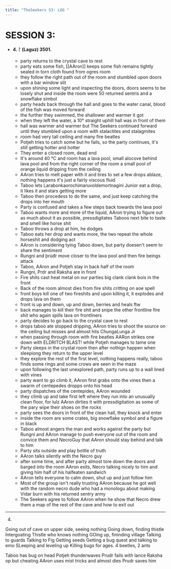 ```yaml
---
title: "TheSeekers S3: LOG "  
---
```


# SESSION 3:

- #### 4. ᛚ (Laguz) 3501.  
	- party returns to the crystal cave to rest
	- party eats some fish, [[AAron]] keeps some fish remains tightly sealed in torn cloth found from ogres room
	- they follow the right path out of the room and stumbled upon doors with a bar window slit
	- upon shining some light and inspecting the doors, doors seems to be losely shut and inside the room were 50 returned sentris and a snowflake simbol
	- party heads back through the hall and goes to the water canal, blood of the fish was moved forward
	- the further they swimmed, the shallower and warmer it got
	- when they left the water, a 10° straight uphill hall was in front of them
	- hall was warmer and warmer but The Seekers continued forward until they stumbled upon a room with stalactites and stalagmites
	- room had very tall ceiling and many fire beatles
	- Potjeh tries to catch some but he fails, so the party continues, it's still getting hotter and hotter
	- They enter a closed room, dead end
	- It's around 40 °C and room has a lava pool, small alocove behind lava pool and from the right corner of the room a small pool of orange liquid dripping from the ceiling
	- AAron tries to melt paper with it and tires to set a few drops ablaze, nothing happens it's just a fairly viscous fluid
	- Taboo lets Larabonkaorochimaruvoldemortnagini Junior eat a drop, it likes it and stars getting more
	- Taboo then procedess to do the same, and just keep catching the drops into her mouth
	- Party is confused and takes a few steps back towards the lava pool
	- Taboo wants more and more of the liquid, AAron trying to figure out as much about it as possible, pressdigitates Taboos next bite to taste and smell like horse shit
	- Taboo throws a drop at him, he dodges
	- Taboo eats her drop and wants more, the two repeat the whole horseshit and dodging act
	- AAron is considering tying Taboo down, but party doesen't seem to share the sentiment
	- Rungni and þrúđr move closer to the lava pool and then fire beings attack
	- Taboo, AAron and Potjeh stay in back half of the room
	- Rungni, Prdr and Raksha are in front
	- Fire shits cast heat metal on our parties big clank clank bois in the front
	- Back of the room almost dies from fire shits critting on aoe spell
	- front boys kill one of two fireshits and upon killing it, it explodes and drops lava on them
	- front is up and down, up and down, berries and heals ftw
	- back manages to kill their fire shit and snipe the other frontline fire shit who again spills lava on frontliners
	- party decides to go back to the crystal cave to rest
	- drops taboo ate stopped dripping, AAron tries to shoot the source on the ceiling but misses and almost hits ChungaLunga Jr
	- when passing through room with fire beatles AARon strikes one down with ELDRITCH BLAST! while Potjeh manages to tame one
	- Party sleeps in the crystal room then after nothign happen when sleepiong they return to the upper level
	- they explore the rest of the first level, nothing happens really, taboo finds some rings and some crows are seen in the maze
	- upon following the last unexplored path, party runs up to a wall lined with vines
	- party want to go climb it, AAron first grabs onto the vines then a swarm of centepedes dropps onto his head
	- party dispatches of the centepides, AAron wounded
	- they climb up and take first left where they run into an unusually clean floor, for lulz AAron dirties it with pressdigitation as some of the pary wipe their shoes on the rocks
	- party sees the doors in front of the clean hall, they knock and enter
	- inside the room are some crates, big snowflake symbol and a figure in black
	- Taboo almost angers the man and works against the party but Rungni and AAron manage to push everyone out of the room and convice them and NecroGuy that AAron should stay behind and talk to him
	- Party sits outside and play bottle of truth
	- AAron talks silently with the Necro guy
	- after some time, and after party almost tore down the doors and barged into the room AAron exits, Necro talking nicely to him and giving him half of his halfeaten sandwich
	- AAron tells everyone to calm down, shut up and just follow him
	- Most of the group isn't really trusting AAron because he got well with the random necro dude who had a monologu about making Vidar burn with his returned sentry army
	- The Seekers agree to follow AAron when he show that Necro drew them a map of the rest of the cave and how to exit out
___


4. 
   
   Going out of cave on upper side, seeing nothing
   Going down, finding thistle
   Intergoating Thistle who knows nothing
   GOing up, fininding village
   Talking to guards
   Talking to Fig
   Getting seeds
   Getting a bug quest and talking to emo
   SLeeping and leveling up
  Killing bugs for ages. 4 beetles, 2 ants
  
  Taboo has bug on head
  Potjeh thunderwaves
  Prudr  fails with lance
  Raksha op but cheating 
  AAron uses mist tricks and almost dies
  Prudr saves him